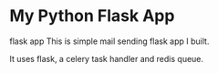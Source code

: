 # My Python Flask App
flask app
This is simple mail sending flask app I built.

It uses flask, a celery task handler and redis queue.
